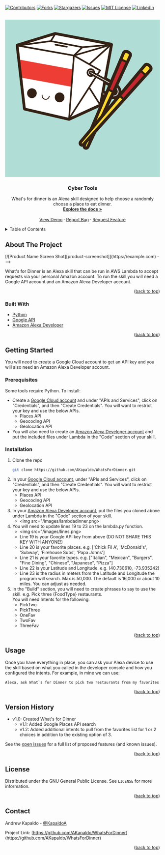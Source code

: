<div id="top"></div>
<!--
*** Thanks for checking out the Best-README-Template. If you have a suggestion
*** that would make this better, please fork the repo and create a pull request
*** or simply open an issue with the tag "enhancement".
*** Don't forget to give the project a star!
*** Thanks again! Now go create something AMAZING! :D
-->



<!-- PROJECT SHIELDS -->
<!--
*** I'm using markdown "reference style" links for readability.
*** Reference links are enclosed in brackets [ ] instead of parentheses ( ).
*** See the bottom of this document for the declaration of the reference variables
*** for contributors-url, forks-url, etc. This is an optional, concise syntax you may use.
*** https://www.markdownguide.org/basic-syntax/#reference-style-links
-->
[![Contributors][contributors-shield]][contributors-url]
[![Forks][forks-shield]][forks-url]
[![Stargazers][stars-shield]][stars-url]
[![Issues][issues-shield]][issues-url]
[![MIT License][license-shield]][license-url]
[![LinkedIn][linkedin-shield]][linkedin-url]



<!-- PROJECT LOGO -->
<br />
<div align="center">
  <a href="https://github.com/AKapaldo/WhatsForDinner">
    <img src="images/WhatsForDinner.png" alt="Logo" height="512px" width="512px">
  </a>

<h3 align="center">Cyber Tools</h3>

  <p align="center">
    What's for dinner is an Alexa skill designed to help choose a randomly choose a place to eat dinner.
    <br />
    <a href="https://github.com/AKapaldo/WhatsForDinner"><strong>Explore the docs »</strong></a>
    <br />
    <br />
    <a href="https://github.com/AKapaldo/WhatsForDinner">View Demo</a>
    ·
    <a href="https://github.com/AKapaldo/WhatsForDinner/issues">Report Bug</a>
    ·
    <a href="https://github.com/AKapaldo/WhatsForDinner/issues">Request Feature</a>
  </p>
</div>



<!-- TABLE OF CONTENTS -->
<details>
  <summary>Table of Contents</summary>
  <ol>
    <li>
      <a href="#about-the-project">About The Project</a>
      <ul>
        <li><a href="#built-with">Built With</a></li>
      </ul>
    </li>
    <li>
      <a href="#getting-started">Getting Started</a>
      <ul>
        <li><a href="#prerequisites">Prerequisites</a></li>
        <li><a href="#installation">Installation</a></li>
      </ul>
    </li>
    <li><a href="#usage">Usage</a></li>
    <li><a href="#version-history">Version History</a></li>
    <li><a href="#license">License</a></li>
    <li><a href="#contact">Contact</a></li>
  </ol>
</details>



<!-- ABOUT THE PROJECT -->
## About The Project
<!--->
[![Product Name Screen Shot][product-screenshot]](https://example.com)
--->
What's for Dinner is an Alexa skill that can be run in AWS Lambda to accept requests via your personal Amazon account. To run the skill you will need a Google API account and an Amazon Alexa Developer account.

<p align="right">(<a href="#top">back to top</a>)</p>



### Built With

* [Python](https://python.org/)
* [Google API](https://console.cloud.google.com/)
* [Amazon Alexa Developer](https://developer.amazon.com/en-US/alexa)


<p align="right">(<a href="#top">back to top</a>)</p>



<!-- GETTING STARTED -->
## Getting Started

You will need to create a Google Cloud account to get an API key and you will also need an Amazon Alexa Developer account.

### Prerequisites

Some tools require Python. To install:
* Create a <a href="https://console.cloud.google.com/">Google Cloud account</a> and under "APIs and Services", click on "Credentials", and then "Create Credentials". You will want to restrict your key and use the below APIs.
    * Places API
    * Geocoding API
    * Geolocation API
* You will also need to create an <a href="https://developer.amazon.com/en-US/alexa">Amazon Alexa Developer account</a> and put the included files under Lambda in the "Code" section of your skill.

  

### Installation


1. Clone the repo
   ```sh
   git clone https://github.com/AKapaldo/WhatsForDinner.git
   ```
2. In your <a href="https://console.cloud.google.com/">Google Cloud account</a>, under "APIs and Services", click on "Credentials", and then "Create Credentials". You will want to restrict your key and use the below APIs.
    * Places API
    * Geocoding API
    * Geolocation API
3. In your <a href="https://developer.amazon.com/en-US/alexa">Amazon Alexa Developer account</a>, put the files you cloned above under Lambda in the "Code" section of your skill.
    * <img src="/images/lambdadinner.png>
4. You will need to update lines 19 to 23 on the lambda.py function.
    * <img src="/images/lines.png>
    * Line 19 is your Google API key from above (DO NOT SHARE THIS KEY WITH ANYONE!)
    * Line 20 is your favorite places. e.g. ['Chick Fil A', 'McDonald\'s', 'Subway', 'Firehouse Subs', 'Papa Johns'] 
    * Line 21 is your favorite types. e.g. ["Italian", "Mexican", "Burgers", "Fine Dining", "Chinese", "Japanese", "Pizza"]
    * Line 22 is your Latitude and Longitude. e.g. (40.730610, -73.935242)
    * Line 23 is the radius in meters from the Latitude and Longitude the program will search. Max is 50,000. The default is 16,000 or about 10 miles. You can adjust as needed.
5. In the "Build" section, you will need to create phrases to say to use the skill. e.g. Pick three {FoodType} restaurants.<br>You will need Intents for the following.
    * PickTwo
    * PickThree
    * OneFav
    * TwoFav
    * ThreeFav

<p align="right">(<a href="#top">back to top</a>)</p>



<!-- USAGE EXAMPLES -->
## Usage

Once you have everything in place, you can ask your Alexa device to use the skill based on what you called in the developer console and how you configured the intents. For example, in mine we can use:
```sh
Alexa, ask What`s for Dinner to pick two restaurants from my favorites.
```

<p align="right">(<a href="#top">back to top</a>)</p>



<!-- VERSION -->
## Version History

- v1.0: Created What's for Dinner
    - v1.1: Added Google Places API search
    - v1.2: Added additional intents to pull from the favorites list for 1 or 2 choices in addition to the existing option of 3.

See the [open issues](https://github.com/AKapaldo/WhatsForDinner/issues) for a full list of proposed features (and known issues).

<p align="right">(<a href="#top">back to top</a>)</p>



<!-- CONTRIBUTING
## Contributing

Contributions are what make the open source community such an amazing place to learn, inspire, and create. Any contributions you make are **greatly appreciated**.

If you have a suggestion that would make this better, please fork the repo and create a pull request. You can also simply open an issue with the tag "enhancement".
Don't forget to give the project a star! Thanks again!

1. Fork the Project
2. Create your Feature Branch (`git checkout -b feature/AmazingFeature`)
3. Commit your Changes (`git commit -m 'Add some AmazingFeature'`)
4. Push to the Branch (`git push origin feature/AmazingFeature`)
5. Open a Pull Request

<p align="right">(<a href="#top">back to top</a>)</p>
---->


<!-- LICENSE -->
## License

Distributed under the GNU General Public License. See `LICENSE` for more information.

<p align="right">(<a href="#top">back to top</a>)</p>



<!-- CONTACT -->
## Contact

Andrew Kapaldo - [@KapaldoA](https://twitter.com/kapaldoa)

Project Link: [https://github.com/AKapaldo/WhatsForDinner](https://github.com/AKapaldo/WhatsForDinner)

<p align="right">(<a href="#top">back to top</a>)</p>



<!-- ACKNOWLEDGMENTS
## Acknowledgments

* []()
* []()
* []()

<p align="right">(<a href="#top">back to top</a>)</p>
---->


<!-- MARKDOWN LINKS & IMAGES -->
<!-- https://www.markdownguide.org/basic-syntax/#reference-style-links -->
[contributors-shield]: https://img.shields.io/github/contributors/AKapaldo/WhatsForDinner.svg?style=for-the-badge
[contributors-url]: https://github.com/AKapaldo/WhatsForDinner/graphs/contributors
[forks-shield]: https://img.shields.io/github/forks/AKapaldo/WhatsForDinner.svg?style=for-the-badge
[forks-url]: https://github.com/AKapaldo/WhatsForDinner/network/members
[stars-shield]: https://img.shields.io/github/stars/AKapaldo/WhatsForDinner.svg?style=for-the-badge
[stars-url]: https://github.com/AKapaldo/WhatsForDinner/stargazers
[issues-shield]: https://img.shields.io/github/issues/AKapaldo/WhatsForDinner.svg?style=for-the-badge
[issues-url]: https://github.com/AKapaldo/WhatsForDinner/issues
[license-shield]: https://img.shields.io/github/license/AKapaldo/WhatsForDinner.svg?style=for-the-badge
[license-url]: https://github.com/AKapaldo/WhatsForDinner/blob/master/LICENSE
[linkedin-shield]: https://img.shields.io/badge/-LinkedIn-black.svg?style=for-the-badge&logo=linkedin&colorB=555
[linkedin-url]: https://linkedin.com/in/andrew-kapaldo
[product-screenshot]: images/whatsfordinner.png
